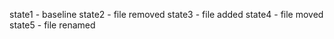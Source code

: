 state1 - baseline
state2 - file removed
state3 - file added
state4 - file moved
state5 - file renamed
